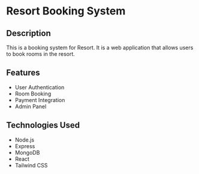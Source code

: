 # Resort Booking System

## Description

This is a booking system for Resort. It is a web application that allows users to book rooms in the resort.

## Features

- User Authentication
- Room Booking
- Payment Integration
- Admin Panel

## Technologies Used

- Node.js
- Express
- MongoDB
- React
- Tailwind CSS 



